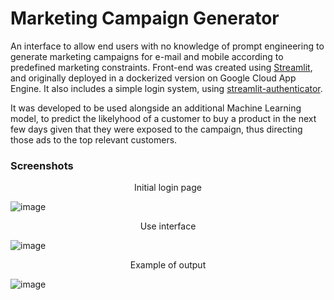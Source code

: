 # Marketing Campaign Generator

An interface to allow end users with no knowledge of prompt engineering to generate marketing campaigns for e-mail and mobile according to predefined marketing constraints. Front-end was created using [Streamlit](https://streamlit.io), and originally deployed in a dockerized version on Google Cloud App Engine. It also includes a simple login system, using [streamlit-authenticator](https://github.com/mkhorasani/Streamlit-Authenticator).

It was developed to be used alongside an additional Machine Learning model, to predict the likelyhood of a customer to buy a product in the next few days given that they were exposed to the campaign, thus directing those ads to the top relevant customers.

### Screenshots

<p align="center">
Initial login page
  
![image](https://github.com/victorvsanchez/vibra-mkt-generator-beta/assets/43478066/cb2d18d9-6173-4e99-9fe3-44ea79efc3dc)
</p>

<p align="center">
Use interface
  
![image](https://github.com/victorvsanchez/vibra-mkt-generator-beta/assets/43478066/79d807e6-e56b-41c0-bf73-87bbaf783b95)
</p>

<p align="center">
Example of output
  
![image](https://github.com/victorvsanchez/vibra-mkt-generator-beta/assets/43478066/f6ca8cc0-676f-42ab-97c3-ebe0c46a7f98)
</p>
